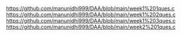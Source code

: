 https://github.com/manunidhi999/DAA/blob/main/week1%201ques.c
https://github.com/manunidhi999/DAA/blob/main/week1%202ques.c
https://github.com/manunidhi999/DAA/blob/main/week1%203ques.c
https://github.com/manunidhi999/DAA/blob/main/week2%201ques.c
